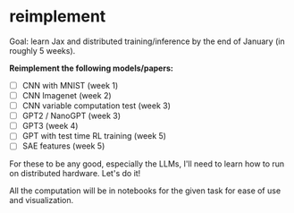 # reimplement

Goal: learn Jax and distributed training/inference by the end of January (in roughly 5 weeks).

**Reimplement the following models/papers:**

- [ ] CNN with MNIST (week 1)
- [ ] CNN Imagenet (week 2)
- [ ] CNN variable computation test (week 3)
- [ ] GPT2 / NanoGPT (week 3)
- [ ] GPT3 (week 4)
- [ ] GPT with test time RL training (week 5)
- [ ] SAE features (week 5)

For these to be any good, especially the LLMs, I'll need to learn how to run on distributed hardware. Let's do it!

All the computation will be in notebooks for the given task for ease of use and visualization.
